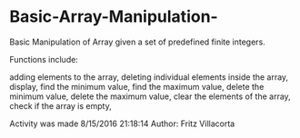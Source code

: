 # Basic-Array-Manipulation-
Basic Manipulation of Array given a set of predefined finite integers.

Functions include:

  adding elements to the array, 
  deleting individual elements inside the array, 
  display, 
  find the minimum value, 
  find the maximum value, 
  delete the minimum value, 
  delete the maximum value, 
  clear the elements of the array, 
  check if the array is empty, 

Activity was made 8/15/2016 21:18:14
Author: Fritz Villacorta
